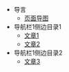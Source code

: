 
- 导言
    - [页面导图](miniprograms/introduction/sketch_map.md)
- 导航栏1侧边目录1
    - [文章1](folder1/article1.md)
    - [文章2](folder1/article2.md)
- 导航栏1侧边目录2
    - [文章3](folder1/article3.md)